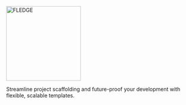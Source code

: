 <picture>
   <source media="(prefers-color-scheme: dark)" srcset="https://unpkg.com/fledge@latest/assets/fledge-white.svg">
   <img loading="lazy" src="https://unpkg.com/fledge@latest/assets/fledge-black.svg" width="auto" height="200px" alt="FLEDGE">
</picture>

<br>

Streamline project scaffolding and future-proof your development with flexible, scalable templates.
